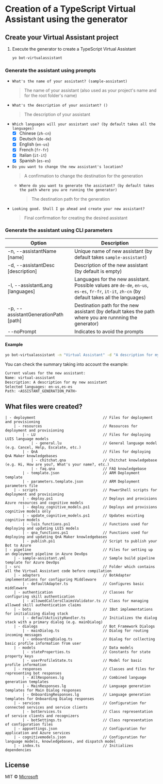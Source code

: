 # Creation of a TypeScript Virtual Assistant using the generator

## Create your Virtual Assistant project

1. Execute the generator to create a TypeScript Virtual Assistant
    ```bash
    yo bot-virtualassistant
    ```

### Generate the assistant using prompts
  - `What's the name of your assistant? (sample-assistant)`
      > The name of your assistant (also used as your project's name and for the root folder's name)
  - `What's the description of your assistant? ()`
      > The description of your assistant
  - `Which languages will your assistant use? (by default takes all the languages)`
      - [x] Chinese (`zh-cn`)
      - [x] Deutsch (`de-de`)
      - [x] English (`en-us`)
      - [x] French (`fr-fr`)
      - [x] Italian (`it-it`)
      - [x] Spanish (`es-es`)
  - `Do you want to change the new assistant's location?`
      > A confirmation to change the destination for the generation
      - `Where do you want to generate the assistant? (by default takes the path where you are running the generator)`
          > The destination path for the generation
  - `Looking good. Shall I go ahead and create your new assistant?`
      > Final confirmation for creating the desired assistant

### Generate the assistant using CLI parameters
| Option | Description |
|--------|-------------|
| -n, --assistantName [name] | Unique name of new assistant (by default takes `sample-assistant`) |
| -d, --assistantDesc [description] | Description of the new assistant (by default is empty) |
| -l, --assistantLang [languages] | Languages for the new assistant. Possible values are `de-de`, `en-us`, `es-es`, `fr-fr`, `it-it`, `zh-cn` (by default takes all the languages) | 
| -p, --assistantGenerationPath [path] | Destination path for the new assistant (by default takes the path where you are runnning the generator) |
| --noPrompt | Indicates to avoid the prompts |

#### Example

```bash
yo bot-virtualassistant -n "Virtual Assistant" -d "A description for my new assistant" -l "en-us,es-es" -p "<ASSISTANT_GENERATION_PATH>" --noPrompt
```

You can check the summary taking into account the example:
```bash
Current values for the new assistant:
Name: virtual-assistant
Description: A description for my new assistant
Selected languages: en-us,es-es
Path: <ASSISTANT_GENERATION_PATH>
```

## What files were created?
    | - deployment                               // Files for deployment and provisioning
        | - resources                            // Resources for deployment and provisioning
            | - LU                               // Files for deploying LUIS language models
                | - general.lu                   // General language model (e.g. Cancel, Help, Escalate, etc.)
            | - QnA                              // Files for deploying QnA Maker knowledgebases
                | - chitchat.qna                 // Chitchat knowledgebase (e.g. Hi, How are you?, What's your name?, etc.)
                | - faq.qna                      // FAQ knowledgebase
            | - template.json                    // ARM Deployment template
            | - parameters.template.json         // ARM Deployment parameters file
        | - scripts                              // PowerShell scripts for deployment and provisioning
            | - deploy.ps1                       // Deploys and provisions Azure resources and cognitive models
            | - deploy_cognitive_models.ps1      // Deploys and provisions cognitive models only
            | - update_cognitive_models.ps1      // Updates existing cognitive models
            | - luis_functions.ps1               // Functions used for deploying and updating LUIS models
            | - qna_functions.ps1                // Functions used for deploying and updating QnA Maker knowledgebases
            | - publish.ps1                      // Script to publish your Bot to Azure
    | - pipeline                                 // Files for setting up an deployment pipeline in Azure DevOps
        | - sample-assistant.yml                 // Sample build pipeline template for Azure DevOps
    | - src                                      // Folder which contains all the Virtual Assistant code before compilation
        | - adapters                             // BotAdapter implementations for configuring Middleware
            | - defaultAdapter.ts                // Configures basic middleware
        | - authentication                       // Classes for configuring skill authentication
            | - allowedCallersClaimsValidator.ts // Class for managing allowed skill authentication claims
        | - bots                                 // IBot implementations for initializing dialog stack
            | - defaultActivityHandler.ts        // Initializes the dialog stack with a primary dialog (e.g. mainDialog)
        | - dialogs                              // Bot Framework Dialogs
            | - mainDialog.ts                    // Dialog for routing incoming messages
            | - onboardingDialog.ts              // Dialog for collecting basic profile information from user
        | - models                               // Data models
            | - stateProperties.ts               // Constants for state property keys
            | - userProfileState.ts              // Model for basic profile information
        | - responses                            // Classes and files for representing bot responses
            | - AllResponses.lg                  // Combined language generation templates
            | - MainResponses.lg                 // Language generation templates for Main Dialog responses
            | - OnboardingResponses.lg           // Language generation templates for Onboarding Dialog responses 
        | - services                             // Configuration for connected services and service clients
            | - botServices.ts                   // Class representation of service clients and recognizers
            | - botSettings.ts                   // Class representation of configuration files
        | - appsettings.json                     // Configuration for application and Azure services
        | - cognitivemodels.json                 // Configuration for language models, knowledgebases, and dispatch model
        | - index.ts                             // Initializes dependencies

## License

MIT © [Microsoft](http://dev.botframework.com)
